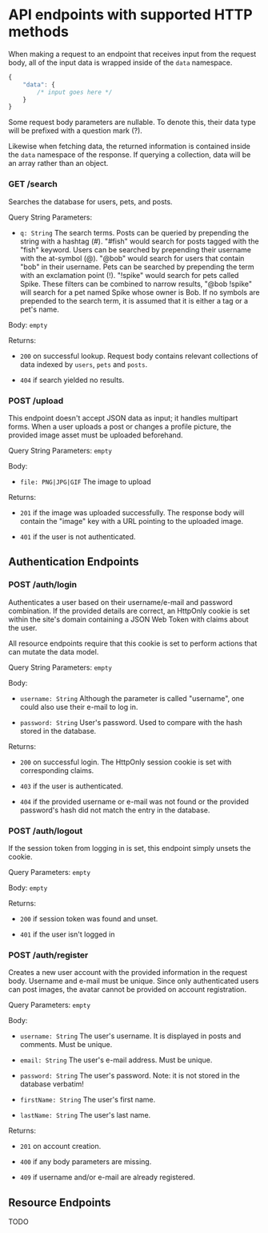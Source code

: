 # API endpoints with supported HTTP methods

When making a request to an endpoint that receives input from the request
body, all of the input data is wrapped inside of the `data` namespace.

```javascript
{
    "data": {
        /* input goes here */
    }
}
```

Some request body parameters are nullable. To denote this, their data type
will be prefixed with a question mark (?).

Likewise when fetching data, the returned information is contained inside the
`data` namespace of the response.
If querying a collection, data will be an array rather than an object.



### GET /search

Searches the database for users, pets, and posts.

Query String Parameters:

* `q: String` The search terms. Posts can be queried by prepending the string
  with a hashtag (#). "#fish" would search for posts tagged with the
  "fish" keyword. Users can be searched by prepending their username with the
  at-symbol (@). "@bob" would search for users that contain "bob" in their
  username. Pets can be searched by prepending the term with an exclamation
  point (!). "!spike" would search for pets called Spike. These filters can
  be combined to narrow results, "@bob !spike" will search for a pet named
  Spike whose owner is Bob. If no symbols are prepended to the search term,
  it is assumed that it is either a tag or a pet's name.

Body: `empty`

Returns:

* `200` on successful lookup. Request body contains relevant collections of
  data indexed by `users`, `pets` and `posts`.

* `404` if search yielded no results.


### POST /upload

This endpoint doesn't accept JSON data as input; it handles multipart forms.
When a user uploads a post or changes a profile picture,
the provided image asset must be uploaded beforehand.

Query String Parameters: `empty`

Body:

* `file: PNG|JPG|GIF` The image to upload


Returns:

* `201` if the image was uploaded successfully. The response body will contain
  the "image" key with a URL pointing to the uploaded image.

* `401` if the user is not authenticated.



## Authentication Endpoints

### POST /auth/login

Authenticates a user based on their username/e-mail and password combination.
If the provided details are correct, an HttpOnly cookie is set within the site's
domain containing a JSON Web Token with claims about the user.

All resource endpoints require that this cookie is set to perform actions
that can mutate the data model.

Query String Parameters: `empty`

Body:

* `username: String` Although the parameter is called "username", one could also
  use their e-mail to log in.

* `password: String` User's password. Used to compare with the hash stored in
  the database.

Returns:

* `200` on successful login. The HttpOnly session cookie is set with
  corresponding claims.

* `403` if the user is authenticated.

* `404` if the provided username or e-mail was not found or the provided
  password's hash did not match the entry in the database.


### POST /auth/logout

If the session token from logging in is set, this endpoint simply unsets the
cookie.

Query Parameters: `empty`

Body: `empty`

Returns:

* `200` if session token was found and unset.

* `401` if the user isn't logged in


### POST /auth/register

Creates a new user account with the provided information in the request body.
Username and e-mail must be unique. Since only authenticated users can post
images, the avatar cannot be provided on account registration.

Query Parameters: `empty`

Body:

* `username: String` The user's username. It is displayed in posts and comments.
  Must be unique.

* `email: String` The user's e-mail address. Must be unique.

* `password: String` The user's password. Note: it is not stored in the database
  verbatim!

* `firstName: String` The user's first name.

* `lastName: String` The user's last name.

Returns:

* `201` on account creation.

* `400` if any body parameters are missing.

* `409` if username and/or e-mail are already registered.


## Resource Endpoints

TODO

